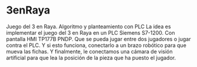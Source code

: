 # 3enRaya
Juego del 3 en Raya. Algoritmo y planteamiento con PLC
La idea es implementar el juego del 3 en Raya en un PLC Siemens S7-1200.
Con pantalla HMI TP177B PNDP.
Que se pueda jugar entre dos jugadores o jugar contra el PLC.
Y si esto funciona, conectarlo a un brazo robótico para que mueva las fichas.
Y finalmente, le conectamos una cámara de visión artificial para que lea la posición de la pieza que ha puesto el jugador.
